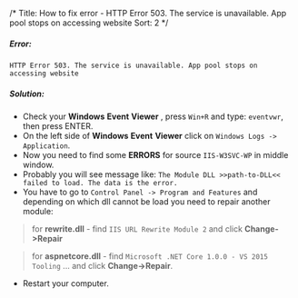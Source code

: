 /*
Title: How to fix error - HTTP Error 503. The service is unavailable. App pool stops on accessing website
Sort: 2
*/


##### Error:

`HTTP Error 503. The service is unavailable. App pool stops on accessing website`

##### Solution:
- Check your __Windows__ __Event__ __Viewer__ , press `Win+R` and type: `eventvwr`, then press ENTER.
- On the left side of __Windows__ __Event__ __Viewer__ click on `Windows Logs -> Application`.
- Now you need to find some __ERRORS__ for source `IIS-W3SVC-WP` in middle window.
- Probably you will see message like: `The Module DLL >>path-to-DLL<< failed to load. The data is the error.`
- You have to go to `Control Panel -> Program and Features` and depending on which dll cannot be load you need to repair another module:  

> for __rewrite.dll__ - find `IIS URL Rewrite Module 2` and click __Change->Repair__

> for __aspnetcore.dll__ - find `Microsoft .NET Core 1.0.0 - VS 2015 Tooling` ... and click __Change->Repair__.

- Restart your computer.
